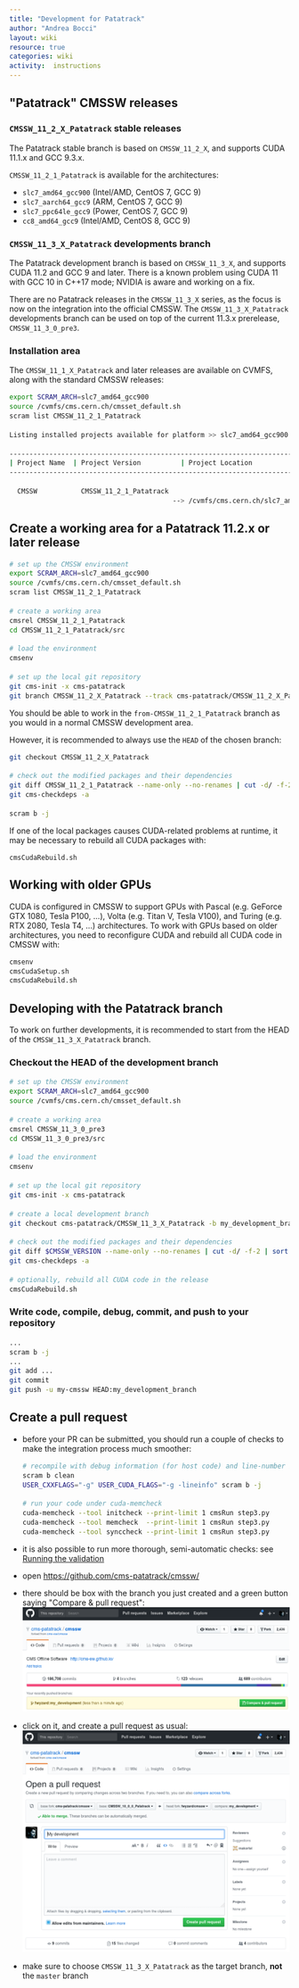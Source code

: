 ```yaml
---
title: "Development for Patatrack"
author: "Andrea Bocci"
layout: wiki
resource: true
categories: wiki
activity:  instructions
---
```


## "Patatrack" CMSSW releases

### `CMSSW_11_2_X_Patatrack` stable releases

The Patatrack stable branch is based on `CMSSW_11_2_X`, and
supports CUDA 11.1.x and GCC 9.3.x.

`CMSSW_11_2_1_Patatrack` is available for the architectures:

  - `slc7_amd64_gcc900` (Intel/AMD, CentOS 7, GCC 9)
  - `slc7_aarch64_gcc9` (ARM, CentOS 7, GCC 9)
  - `slc7_ppc64le_gcc9` (Power,  CentOS 7, GCC 9)
  - `cc8_amd64_gcc9` (Intel/AMD, CentOS 8, GCC 9)


### `CMSSW_11_3_X_Patatrack` developments branch

The Patatrack development branch is based on `CMSSW_11_3_X`, and
supports CUDA 11.2 and GCC 9 and later.
There is a known problem using CUDA 11 with GCC 10 in C++17 mode;
NVIDIA is aware and working on a fix.

There are no Patatrack releases in the `CMSSW_11_3_X` series, as
the focus is now on the integration into the official CMSSW.
The `CMSSW_11_3_X_Patatrack` developments branch can be used on
top of the current 11.3.x prerelease, `CMSSW_11_3_0_pre3`.


### Installation area

The `CMSSW_11_1_X_Patatrack` and later releases are available on CVMFS, along
with the standard CMSSW releases:
```bash
export SCRAM_ARCH=slc7_amd64_gcc900
source /cvmfs/cms.cern.ch/cmsset_default.sh
scram list CMSSW_11_2_1_Patatrack

Listing installed projects available for platform >> slc7_amd64_gcc900 <<

--------------------------------------------------------------------------------
| Project Name  | Project Version          | Project Location                  |
--------------------------------------------------------------------------------

  CMSSW           CMSSW_11_2_1_Patatrack
                                         --> /cvmfs/cms.cern.ch/slc7_amd64_gcc900/cms/cmssw/CMSSW_11_2_1_Patatrack
```

## Create a working area for a Patatrack 11.2.x or later release

```bash
# set up the CMSSW environment
export SCRAM_ARCH=slc7_amd64_gcc900
source /cvmfs/cms.cern.ch/cmsset_default.sh
scram list CMSSW_11_2_1_Patatrack

# create a working area
cmsrel CMSSW_11_2_1_Patatrack
cd CMSSW_11_2_1_Patatrack/src

# load the environment
cmsenv

# set up the local git repository
git cms-init -x cms-patatrack
git branch CMSSW_11_2_X_Patatrack --track cms-patatrack/CMSSW_11_2_X_Patatrack
```

You should be able to work in the `from-CMSSW_11_2_1_Patatrack` branch as you
would in a normal CMSSW development area.

However, it is recommended to always use the `HEAD` of the chosen branch:
```bash
git checkout CMSSW_11_2_X_Patatrack

# check out the modified packages and their dependencies
git diff CMSSW_11_2_1_Patatrack --name-only --no-renames | cut -d/ -f-2 | uniq | xargs -r git cms-addpkg
git cms-checkdeps -a

scram b -j
```

If one of the local packages causes CUDA-related problems at runtime, it may be
necessary to rebuild all CUDA packages with:
```
cmsCudaRebuild.sh
```

## Working with older GPUs
CUDA is configured in CMSSW to support GPUs with Pascal (e.g. GeForce GTX 1080,
Tesla P100, ...), Volta (e.g. Titan V, Tesla V100), and Turing (e.g. RTX 2080,
Tesla T4, ...) architectures.
To work with GPUs based on older architectures, you need to reconfigure CUDA and
rebuild all CUDA code in CMSSW with:
```bash
cmsenv
cmsCudaSetup.sh
cmsCudaRebuild.sh
```


## Developing with the Patatrack branch
To work on further developments, it is recommended to start from the HEAD of the
`CMSSW_11_3_X_Patatrack` branch.

### Checkout the HEAD of the development branch

```bash
# set up the CMSSW environment
export SCRAM_ARCH=slc7_amd64_gcc900
source /cvmfs/cms.cern.ch/cmsset_default.sh

# create a working area
cmsrel CMSSW_11_3_0_pre3
cd CMSSW_11_3_0_pre3/src

# load the environment
cmsenv

# set up the local git repository
git cms-init -x cms-patatrack

# create a local development branch
git checkout cms-patatrack/CMSSW_11_3_X_Patatrack -b my_development_branch

# check out the modified packages and their dependencies
git diff $CMSSW_VERSION --name-only --no-renames | cut -d/ -f-2 | sort -u | xargs -r git cms-addpkg
git cms-checkdeps -a

# optionally, rebuild all CUDA code in the release
cmsCudaRebuild.sh
```


### Write code, compile, debug, commit, and push to your repository
```bash
...
scram b -j
...
git add ...
git commit
git push -u my-cmssw HEAD:my_development_branch
```


## Create a pull request

  - before your PR can be submitted, you should run a couple of checks to make
    the integration process much smoother:
    ```bash
    # recompile with debug information (for host code) and line-number information (for device code)
    scram b clean
    USER_CXXFLAGS="-g" USER_CUDA_FLAGS="-g -lineinfo" scram b -j

    # run your code under cuda-memcheck
    cuda-memcheck --tool initcheck --print-limit 1 cmsRun step3.py
    cuda-memcheck --tool memcheck  --print-limit 1 cmsRun step3.py
    cuda-memcheck --tool synccheck --print-limit 1 cmsRun step3.py
    ```

  - it is also possible to run more thorough, semi-automatic checks: see [Running the validation](PatatrackValidation.md)

  - open https://github.com/cms-patatrack/cmssw/

  - there should be box with the branch you just created and a green button
    saying "Compare & pull request":
    ![Compare & pull request](screenshot1.png "Compare & pull request")

  - click on it, and create a pull request as usual:
    ![Create a pull request](screenshot2.png "Create a request")

  - make sure to choose `CMSSW_11_3_X_Patatrack` as the target branch, **not**
    the `master` branch

